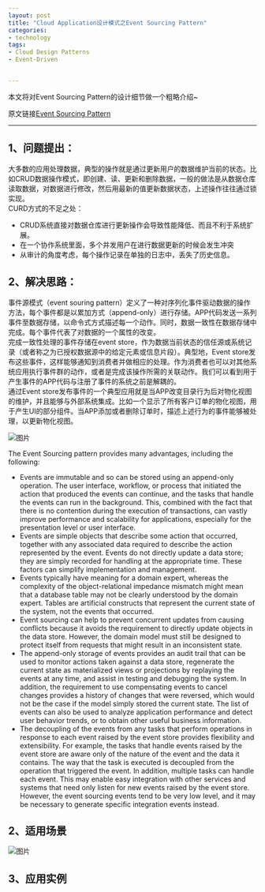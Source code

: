 ```yaml
---
layout: post
title: "Cloud Application设计模式之Event Sourcing Pattern"
categories:
- technology
tags:
- Cloud Design Patterns
- Event-Driven


---
```



本文将对Event Sourcing Pattern的设计细节做一个粗略介绍~  

原文链接[Event Sourcing Pattern](http://msdn.microsoft.com/en-us/library/dn589792.aspx/)  

------ 

## 1、问题提出： ##  

大多数的应用处理数据，典型的操作就是通过更新用户的数据维护当前的状态。比如CRUD数据操作模式，即创建、读、更新和删除数据，一般的做法是从数据仓库读取数据，对数据进行修改，然后用最新的值更新数据状态，上述操作往往通过锁实现。  
CURD方式的不足之处：  
* CRUD系统直接对数据仓库进行更新操作会导致性能降低、而且不利于系统扩展。  
* 在一个协作系统里面，多个并发用户在进行数据更新的时候会发生冲突  
* 从审计的角度考虑，每个操作记录在单独的日志中，丢失了历史信息。  

## 2、解决思路： ##  

事件源模式（event souring pattern）定义了一种对序列化事件驱动数据的操作方法，每个事件都是以累加方式（append-only）进行存储。APP代码发送一系列事件至数据存储，以命令式方式描述每一个动作。同时，数据一致性在数据存储中完成。每个事件代表了对数据的一个属性的改变。  
完成一致性处理的事件存储在event store，作为数据当前状态的信任源或系统记录（或者称之为已授权数据源中的给定元素或信息片段）。典型地，Event store发布这些事件，这样能够通知到消费者并做相应的处理。作为消费者也可以对其他系统应用执行事件群的动作，或者是完成该操作所需的关联动作。我们可以看到用于产生事件的APP代码与注册了事件的系统之前是解耦的。    
通过Event store发布事件的一个典型应用就是当APP改变目录行为后对物化视图的维护，并且能够与外部系统集成。比如一个显示了所有客户订单的物化视图，用于产生UI的部分组件。当APP添加或者删除订单时，描述上述行为的事件能够被处理，以更新物化视图。    
  
![图片](/assets/images/Event_Sourcing_Pattern_1.jpg)

The Event Sourcing pattern provides many advantages, including the following:  

* Events are immutable and so can be stored using an append-only operation. The user interface, workflow, or process that initiated the action that produced the events can continue, and the tasks that handle the events can run in the background. This, combined with the fact that there is no contention during the execution of transactions, can vastly improve performance and scalability for applications, especially for the presentation level or user interface.
* Events are simple objects that describe some action that occurred, together with any associated data required to describe the action represented by the event. Events do not directly update a data store; they are simply recorded for handling at the appropriate time. These factors can simplify implementation and management.
* Events typically have meaning for a domain expert, whereas the complexity of the object-relational impedance mismatch might mean that a database table may not be clearly understood by the domain expert. Tables are artificial constructs that represent the current state of the system, not the events that occurred.
* Event sourcing can help to prevent concurrent updates from causing conflicts because it avoids the requirement to directly update objects in the data store. However, the domain model must still be designed to protect itself from requests that might result in an inconsistent state.
* The append-only storage of events provides an audit trail that can be used to monitor actions taken against a data store, regenerate the current state as materialized views or projections by replaying the events at any time, and assist in testing and debugging the system. In addition, the requirement to use compensating events to cancel changes provides a history of changes that were reversed, which would not be the case if the model simply stored the current state. The list of events can also be used to analyze application performance and detect user behavior trends, or to obtain other useful business information.
* The decoupling of the events from any tasks that perform operations in response to each event raised by the event store provides flexibility and extensibility. For example, the tasks that handle events raised by the event store are aware only of the nature of the event and the data it contains. The way that the task is executed is decoupled from the operation that triggered the event. In addition, multiple tasks can handle each event. This may enable easy integration with other services and systems that need only listen for new events raised by the event store. However, the event sourcing events tend to be very low level, and it may be necessary to generate specific integration events instead.

## 2、适用场景 ## 
  
![图片](/assets/images/Event_Sourcing_Pattern_2.jpg)

## 3、应用实例 ##  